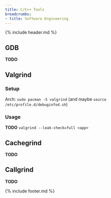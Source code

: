 ```yaml
---
title: C/C++ Tools
breadcrumbs:
- title: Software Engineering
---
```

{% include header.md %}

## GDB

**TODO**

## Valgrind

### Setup

Arch: `sudo pacman -S valgrind` (and maybe `source /etc/profile.d/debuginfod.sh`)

### Usage

**TODO** `valgrind --leak-check=full <app>`

## Cachegrind

**TODO**

## Callgrind

**TODO**

{% include footer.md %}

